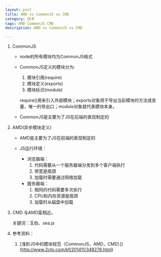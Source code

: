 ```yaml
---
layout: post
title: AMD vs CommonJS vs CMD
category: 技术
tags: AMD CommonJS CMD
description: AMD vs CommonJS vs CMD

---
```


1. CommonJS

	- node的所有模块均为CommonJS格式
	- CommonJS定义的模块分为:
	
		1. 模块引用(require)
		2. 模块定义(exports)
		3. 模块标识(module)
	
		require()用来引入外部模块；exports对象用于导出当前模块的方法或变量，唯一的导出口；module对象就代表模块本身。
	- CommonJS是主要为了JS在后端的表现制定的
	
2. AMD(异步模块定义)

	- AMD是主要为了JS在前端的表现制定的
	- JS运行环境：
		
		- 浏览器端：
			1. 代码需要从一个服务器端分发到多个客户端执行
			2. 带宽是瓶颈
			3. 加载时需要通过网络加载
		- 服务器端：
			1. 相同的代码需要多次执行
			2. CPU和内存资源是瓶颈
			3. 加载时从磁盘中加载
			
3. CMD
	与AMD蛮相近。
	
	关键词：玉伯、sea.js
	
4. 参考资料：

	1. [浅析JS中的模块规范（CommonJS，AMD，CMD）])(http://www.2cto.com/kf/201411/348276.html)